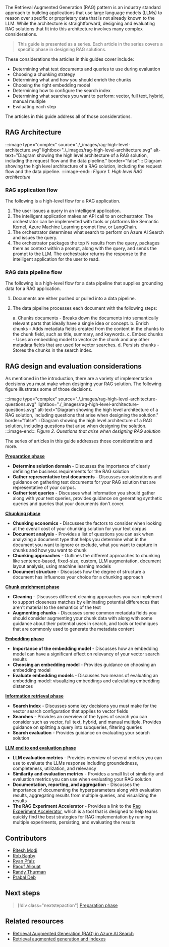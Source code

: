 The Retrieval Augmented Generation (RAG) pattern is an industry standard approach to building applications that use large language models (LLMs) to reason over specific or proprietary data that is not already known to the LLM. While the architecture is straightforward, designing and evaluating RAG solutions that fit into this architecture involves many complex considerations.

> This guide is presented as a series. Each article in the series covers a specific phase in designing RAG solutions.

These considerations the articles in this guides cover include:

* Determining what test documents and queries to use during evaluation
* Choosing a chunking strategy
* Determining what and how you should enrich the chunks
* Choosing the right embedding model
* Determining how to configure the search index
* Determining what searches you want to perform: vector, full text, hybrid, manual multiple
* Evaluating each step

The articles in this guide address all of those considerations.

## RAG Architecture

:::image type="complex" source="./_images/rag-high-level-architecture.svg" lightbox="./_images/rag-high-level-architecture.svg" alt-text="Diagram showing the high level architecture of a RAG solution, including the request flow and the data pipeline." border="false":::
   Diagram showing the high level architecture of a RAG solution, including the request flow and the data pipeline.
:::image-end:::
*Figure 1. High level RAG architecture*

### RAG application flow

The following is a high-level flow for a RAG application.

1. The user issues a query in an intelligent application.
2. The intelligent application makes an API call to an orchestrator. The orchestrator can be implemented with tools or platforms like Semantic Kernel, Azure Machine Learning prompt flow, or LangChain.
3. The orchestrator determines what search to perform on Azure AI Search and issues the query.
4. The orchestrator packages the top N results from the query, packages them as context within a prompt, along with the query, and sends the prompt to the LLM. The orchestrator returns the response to the intelligent application for the user to read.

### RAG data pipeline flow

The following is a high-level flow for a data pipeline that supplies grounding data for a RAG application.

1. Documents are either pushed or pulled into a data pipeline.
2. The data pipeline processes each document with the following steps:

   a. Chunks documents - Breaks down the documents into semantically relevant parts that ideally have a single idea or concept.
   b. Enrich chunks - Adds metadata fields created from the content in the chunks to the chunk field, such as title, summary, and keywords.
   c. Embed chunks - Uses an embedding model to vectorize the chunk and any other metadata fields that are used for vector searches.
   d. Persists chunks - Stores the chunks in the search index.

## RAG design and evaluation considerations

As mentioned in the introduction, there are a variety of implementation decisions you must make when designing your RAG solution. The following figure illustrates some of those decisions.

:::image type="complex" source="./_images/rag-high-level-architecture-questions.svg" lightbox="./_images/rag-high-level-architecture-questions.svg" alt-text="Diagram showing the high level architecture of a RAG solution, including questions that arise when designing the solution." border="false":::
   Diagram showing the high level architecture of a RAG solution, including questions that arise when designing the solution.
:::image-end:::
*Figure 2. Questions that arise when designing RAG solution*

The series of articles in this guide addresses those considerations and more.

**[Preparation phase](./rag-preparation-phase.yml)**

* **Determine solution domain** - Discusses the importance of clearly defining the business requirements for the RAG solution
* **Gather representative test documents** - Discusses considerations and guidance on gathering test documents for your RAG solution that are representative of your corpus.
* **Gather test queries** - Discusses what information you should gather along with your test queries, provides guidance on generating synthetic queries and queries that your documents don't cover.

**[Chunking phase](./rag-chunking-phase.yml)**

* **Chunking economics** - Discusses the factors to consider when looking at the overall cost of your chunking solution for your text corpus
* **Document analysis** - Provides a list of questions you can ask when analyzing a document type that helps you determine what in the document you want to ignore or exclude, what you want to capture in chunks and how you want to chunk
* **Chunking approaches** - Outlines the different approaches to chunking like sentence-based, fixed-size, custom, LLM augmentation, document layout analysis, using machine learning models
* **Document structure** - Discusses how the degree of structure a document has influences your choice for a chunking approach

**[Chunk enrichment phase](./rag-enrichment-phase.yml)**

* **Cleaning** - Discusses different cleaning approaches you can implement to support closeness matches by eliminating potential differences that aren't material to the semantics of the text
* **Augmenting chunks** - Discusses some common metadata fields you should consider augmenting your chunk data with along with some guidance about their potential uses in search, and tools or techniques that are commonly used to generate the metadata content

**[Embedding phase](./rag-generating-embeddings.yml)**

* **Importance of the embedding model** - Discusses how an embedding model can have a significant effect on relevancy of your vector search results
* **Choosing an embedding model** - Provides guidance on choosing an embedding model
* **Evaluate embedding models** - Discusses two means of evaluating an embedding model: visualizing embeddings and calculating embedding distances

**[Information retrieval phase](./rag-information-retrieval.yml)**

* **Search index** - Discusses some key decisions you must make for the vector search configuration that applies to vector fields
* **Searches** - Provides an overview of the types of search you can consider such as vector, full text, hybrid, and manual multiple. Provides guidance on splitting a query into subqueries, filtering queries
* **Search evaluation** - Provides guidance on evaluating your search solution

**[LLM end to end evaluation phase](./rag-llm-evaluation-phase.yml)**

* **LLM evaluation metrics** - Provides overview of several metrics you can use to evaluate the LLMs response including groundedness, completeness, utilization, and relevancy
* **Similarity and evaluation metrics** - Provides a small list of similarity and evaluation metrics you can use when evaluating your RAG solution
* **Documentation, reporting, and aggregation** - Discusses the importance of documenting the hyperparameters along with evaluation results, aggregating results from multiple queries, and visualizing the results
* **The RAG Experiment Accelerator** - Provides a link to the [Rag Experiment Accelerator](https://github.com/microsoft/rag-experiment-accelerator), which is a tool that is designed to help teams quickly find the best strategies for RAG implementation by running multiple experiments, persisting, and evaluating the results

## Contributors

* [Ritesh Modi](https://www.linkedin.com/in/ritesh-modi/)
* [Rob Bagby](https://www.linkedin.com/in/robbagby/)
* [Ryan Pfalz](https://www.linkedin.com/in/ryanpfalz/)
* [Raouf Aliouat](https://www.linkedin.com/in/raouf-aliouat/)
* [Randy Thurman](https://www.linkedin.com/in/randy-thurman-2917549/)
* [Prabal Deb](https://www.linkedin.com/in/prabaldeb/)

## Next steps

> [!div class="nextstepaction"]
> [Preparation phase](./rag-preparation-phase.yml)

## Related resources

* [Retrieval Augmented Generation (RAG) in Azure AI Search](/azure/search/retrieval-augmented-generation-overview)
* [Retrieval augmented generation and indexes](/azure/ai-studio/concepts/retrieval-augmented-generation)
